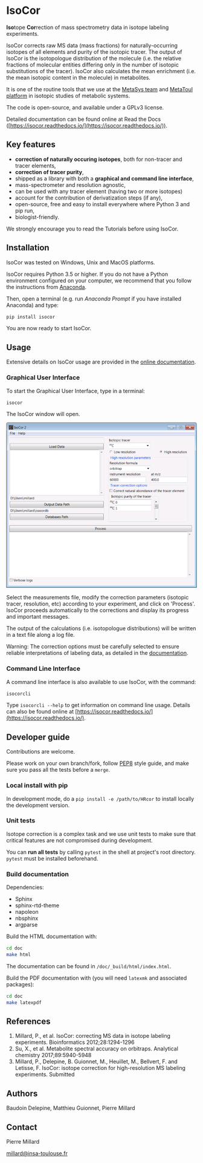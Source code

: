 # IsoCor

**Iso**tope **Cor**rection of mass spectrometry data in isotope labeling experiments.

IsoCor corrects raw MS data (mass fractions) for
naturally-occurring isotopes of all elements and purity of the
isotopic tracer.
The output of IsoCor is the isotopologue distribution of the molecule
(i.e. the relative fractions of molecular entities differing only in the number
of isotopic substitutions of the tracer). IsoCor also calculates
the mean enrichment (i.e. the mean isotopic content in the molecule) in metabolites.

It is one of the routine tools that we use at the [MetaSys team](http://www.lisbp.fr/en/research/integrated-metabolism-and-dynamics-of-metabolic-systems.html) and [MetaToul platform](https://www6.toulouse.inra.fr/metatoul_eng/) in isotopic studies of metabolic systems.

The code is open-source, and available under a GPLv3 license.

Detailed documentation can be found online at Read the Docs ([https://isocor.readthedocs.io/](https://isocor.readthedocs.io/)).

## Key features
* **correction of naturally occuring isotopes**, both for non-tracer and tracer elements,
* **correction of tracer purity**,
* shipped as a library with both a **graphical and command line interface**,
* mass-spectrometer and resolution agnostic,
* can be used with any tracer element (having two or more isotopes)
* account for the contribution of derivatization steps (if any),
* open-source, free and easy to install everywhere where Python 3 and pip run,
* biologist-friendly.

We strongly encourage you to read the Tutorials before using IsoCor.

## Installation
IsoCor was tested on Windows, Unix and MacOS platforms.

IsoCor requires Python 3.5 or higher. If you do not have a Python environment
configured on your computer, we recommend that you follow the instructions
from [Anaconda](https://www.anaconda.com/download/).

Then, open a terminal (e.g. run *Anaconda Prompt* if you have installed Anaconda) and type:

```bash
pip install isocor
```
You are now ready to start IsoCor.

## Usage
Extensive details on IsoCor usage are provided in the [online documentation](https://isocor.readthedocs.io/).

### Graphical User Interface

To start the Graphical User Interface, type in a terminal:

```bash
isocor
```

The IsoCor window will open.

![screenshot_GUI](doc/_static/isocor_GUI.png)

Select the measurements file, modify the correction parameters (isotopic tracer, resolution, etc) according to your experiment,
and click on 'Process'. IsoCor proceeds automatically to the corrections and display its progress
and important messages.

The output of the calculations (i.e. isotopologue distributions) will be written in a text file
along a log file.

Warning: The correction options must be carefully selected to ensure reliable interpretations of labeling data, as detailed in the [documentation](https://isocor.readthedocs.io/).

### Command Line Interface

A command line interface is also available to use IsoCor, with the command:

```bash
isocorcli
```

Type `isocorcli --help` to get information on command line usage. Details can also be found online at [https://isocor.readthedocs.io/](https://isocor.readthedocs.io/).


## Developer guide
Contributions are welcome.

Please work on your own branch/fork,
follow [PEP8](https://www.python.org/dev/peps/pep-0008/) style guide,
and make sure you pass all the tests before a `merge`.

### Local install with pip
In development mode, do a `pip install -e /path/to/HRcor` to install
locally the development version.

### Unit tests
Isotope correction is a complex task and we use unit tests to make sure
that critical features are not compromised during development.

You can **run all tests** by calling
`pytest` in the shell
at project's root directory. `pytest` must be installed beforehand.

### Build documentation

Dependencies:
* Sphinx
* sphinx-rtd-theme
* napoleon
* nbsphinx
* argparse

Build the HTML documentation with:

```bash
cd doc
make html
```

The documentation can be found in `/doc/_build/html/index.html`.


Build the PDF documentation with (you will need `latexmk` and associated packages):

```bash
cd doc
make latexpdf
```

## References
1. Millard, P., et al. IsoCor: correcting MS data in isotope labeling experiments. Bioinformatics 2012;28:1294-1296
2. Su, X., et al. Metabolite spectral accuracy on orbitraps. Analytical chemistry 2017;89:5940-5948
3. Millard, P., Delepine, B. Guionnet, M., Heuillet, M., Bellvert, F. and Letisse, F. IsoCor: isotope correction for high-resolution MS labeling experiments. Submitted

## Authors
Baudoin Delepine, Matthieu Guionnet, Pierre Millard


## Contact
Pierre Millard

millard@insa-toulouse.fr
